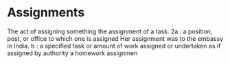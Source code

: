 # Assignments
<html>
<body>
The act of assigning something the assignment of a task. 2a : a position, post, or office to which one is assigned Her assignment was to the embassy in India. b : a specified task or amount of work assigned or undertaken as if assigned by authority a homework assignmen
</body>
</html>
